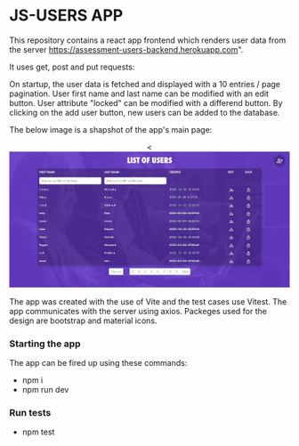 # JS-USERS APP

This repository contains a react app frontend which renders user data from the server https://assessment-users-backend.herokuapp.com".

It uses get, post and put requests:

On startup, the user data is fetched and displayed with a 10 entries / page pagination.
User first name and last name can be modified with an edit button.
User attribute "locked" can be modified with a differend button.
By clicking on the add user button, new users can be added to the database.

The below image is a shapshot of the app's main page:

<p align="center">
  <<img src="./public/snapshots/userlist.JPG " width="800">
</p>

The app was created with the use of Vite and the test cases use Vitest. The app communicates with the server using axios. Packeges used for the design are bootstrap and material icons.

### Starting the app

The app can be fired up using these commands:

- npm i
- npm run dev

### Run tests

- npm test
